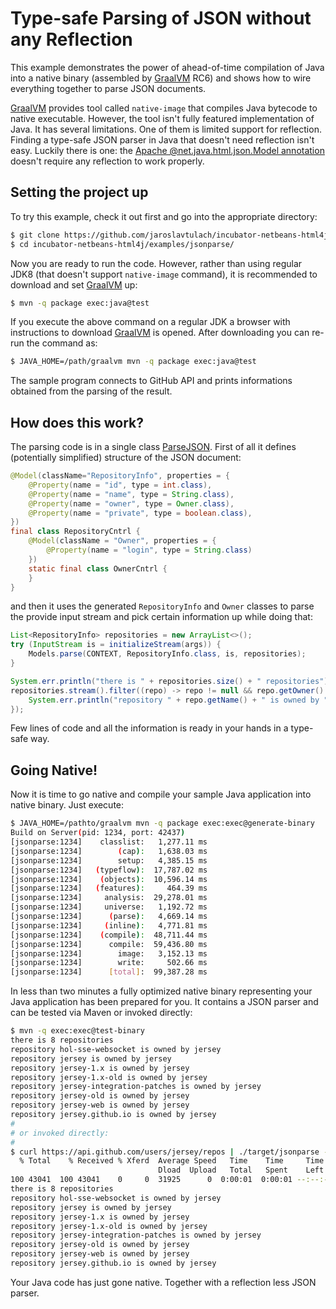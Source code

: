 # Type-safe Parsing of JSON without any Reflection

This example demonstrates the power of ahead-of-time compilation of Java
into a native binary (assembled by [GraalVM](http://www.graalvm.org/) RC6)
and shows how to wire everything together to parse JSON documents.

[GraalVM](http://www.graalvm.org/) provides tool called `native-image` that
compiles Java bytecode to native executable. However, the tool isn't fully
featured implementation of Java. It has several limitations. One of them
is limited support for reflection. Finding a type-safe JSON parser in Java
that doesn't need reflection isn't easy. Luckily there is one: the
[Apache @net.java.html.json.Model annotation](https://github.com/apache/incubator-netbeans-html4j)
doesn't require any reflection to work properly.

## Setting the project up

To try this example, check it out first and go into the appropriate directory:
```bash
$ git clone https://github.com/jaroslavtulach/incubator-netbeans-html4j/ -b examples
$ cd incubator-netbeans-html4j/examples/jsonparse/
```
Now you are ready to run the code.
However, rather than using regular JDK8 (that doesn't support `native-image` command),
it is recommended to download and set [GraalVM](http://www.graalvm.org/) up:
```bash
$ mvn -q package exec:java@test
```
If you execute the above command on a regular JDK a browser with instructions
to download [GraalVM](http://www.graalvm.org/) is opened. After
downloading you can re-run the command as:
```bash
$ JAVA_HOME=/path/graalvm mvn -q package exec:java@test
```
The sample program connects to GitHub API and prints informations obtained from
the parsing of the result.

## How does this work?

The parsing code is in a single class [ParseJSON](https://github.com/JaroslavTulach/incubator-netbeans-html4j/blob/examples/examples/jsonparse/src/main/java/org/apidesign/demo/jsonparse/ParseJSON.java).
First of all it defines (potentially simplified) structure of the JSON document:
```java
@Model(className="RepositoryInfo", properties = {
    @Property(name = "id", type = int.class),
    @Property(name = "name", type = String.class),
    @Property(name = "owner", type = Owner.class),
    @Property(name = "private", type = boolean.class),
})
final class RepositoryCntrl {
    @Model(className = "Owner", properties = {
        @Property(name = "login", type = String.class)
    })
    static final class OwnerCntrl {
    }
}
```
and then it uses the generated `RepositoryInfo` and `Owner` classes to parse
the provide input stream and pick certain information up while doing that:
```java
List<RepositoryInfo> repositories = new ArrayList<>();
try (InputStream is = initializeStream(args)) {
    Models.parse(CONTEXT, RepositoryInfo.class, is, repositories);
}

System.err.println("there is " + repositories.size() + " repositories");
repositories.stream().filter((repo) -> repo != null && repo.getOwner() != null).forEach((repo) -> {
    System.err.println("repository " + repo.getName() + " is owned by " + repo.getOwner().getLogin());
});
```
Few lines of code and all the information is ready in your hands in a type-safe
way.

## Going **Native**!

Now it is time to go native and compile your sample Java application into
native binary. Just execute:
```bash
$ JAVA_HOME=/pathto/graalvm mvn -q package exec:exec@generate-binary
Build on Server(pid: 1234, port: 42437)
[jsonparse:1234]    classlist:   1,277.11 ms
[jsonparse:1234]        (cap):   1,638.03 ms
[jsonparse:1234]        setup:   4,385.15 ms
[jsonparse:1234]   (typeflow):  17,787.02 ms
[jsonparse:1234]    (objects):  10,596.14 ms
[jsonparse:1234]   (features):     464.39 ms
[jsonparse:1234]     analysis:  29,278.01 ms
[jsonparse:1234]     universe:   1,192.72 ms
[jsonparse:1234]      (parse):   4,669.14 ms
[jsonparse:1234]     (inline):   4,771.81 ms
[jsonparse:1234]    (compile):  48,711.44 ms
[jsonparse:1234]      compile:  59,436.80 ms
[jsonparse:1234]        image:   3,152.13 ms
[jsonparse:1234]        write:     502.66 ms
[jsonparse:1234]      [total]:  99,387.28 ms
```
In less than two minutes a fully optimized native binary representing your Java
application has been prepared for you. It contains a JSON parser and can be
tested via Maven or invoked directly:
```bash
$ mvn -q exec:exec@test-binary
there is 8 repositories
repository hol-sse-websocket is owned by jersey
repository jersey is owned by jersey
repository jersey-1.x is owned by jersey
repository jersey-1.x-old is owned by jersey
repository jersey-integration-patches is owned by jersey
repository jersey-old is owned by jersey
repository jersey-web is owned by jersey
repository jersey.github.io is owned by jersey
#
# or invoked directly:
#
$ curl https://api.github.com/users/jersey/repos | ./target/jsonparse -
  % Total    % Received % Xferd  Average Speed   Time    Time     Time  Current
                                 Dload  Upload   Total   Spent    Left  Speed
100 43041  100 43041    0     0  31925      0  0:00:01  0:00:01 --:--:-- 31929
there is 8 repositories
repository hol-sse-websocket is owned by jersey
repository jersey is owned by jersey
repository jersey-1.x is owned by jersey
repository jersey-1.x-old is owned by jersey
repository jersey-integration-patches is owned by jersey
repository jersey-old is owned by jersey
repository jersey-web is owned by jersey
repository jersey.github.io is owned by jersey
```

Your Java code has just gone native. Together with a reflection less JSON
parser.

